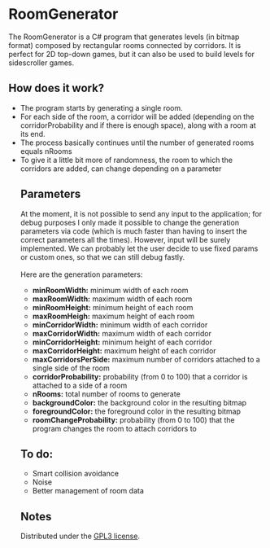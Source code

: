 <h1>RoomGenerator</h1>

The RoomGenerator is a C# program that generates levels (in bitmap format) composed by rectangular rooms connected by corridors. 
It is perfect for 2D top-down games, but it can also be used to build levels for sidescroller games.

<h2>How does it work?</h2>
<ul>
<li>The program starts by generating a single room. </li>
<li>For each side of the room, a corridor will be added (depending on the corridorProbability and if there is enough space), along with a room at its end.</li>
<li>The process basically continues until the number of generated rooms equals nRooms</li>
<li>To give it a little bit more of randomness, the room to which the corridors are added, can change depending on a parameter</li>

<h2>Parameters</h2>

At the moment, it is not possible to send any input to the application; for debug purposes I only made it possible to change the generation 
parameters via code (which is much faster than having to insert the correct parameters all the times).
However, input will be surely implemented. We can probably let the user decide to use fixed params or custom ones, so that we can still debug
fastly.<br><br>
Here are the generation parameters:
<ul>
<li><strong>minRoomWidth:</strong> minimum width of each room</li>
<li><strong>maxRoomWidth:</strong> maximum width of each room</li>
<li><strong>minRoomHeight:</strong> minimum height of each room</li>
<li><strong>maxRoomHeigh:</strong> maximum height of each room</li>

<li><strong>minCorridorWidth:</strong> minimum width of each corridor</li>
<li><strong>maxCorridorWidth:</strong> maximum width of each corridor</li>
<li><strong>minCorridorHeight:</strong> minimum height of each corridor</li>
<li><strong>maxCorridorHeight:</strong> maximum height of each corridor</li>

<li><strong>maxCorridorsPerSide:</strong> maximum number of corridors attached to a single side of the room </li>
<li><strong>corridorProbability:</strong> probability (from 0 to 100) that a corridor is attached to a side of a room</li>
<li><strong>nRooms:</strong> total number of rooms to generate
<li><strong>backgroundColor:</strong> the background color in the resulting bitmap</li>
<li><strong>foregroundColor:</strong> the foreground color in the resulting bitmap</li>
<li><strong>roomChangeProbability:</strong> probability (from 0 to 100) that the program changes the room to attach corridors to

</ul>

<h2>To do:</h2>
<ul>
<li>Smart collision avoidance</li>
<li>Noise</li>
<li>Better management of room data</li>
</ul>

<h2>Notes</h2>

<ul>
</ul>

Distributed under the <a href = "https://www.gnu.org/licenses/gpl-3.0.en.html">GPL3 license</a>.
